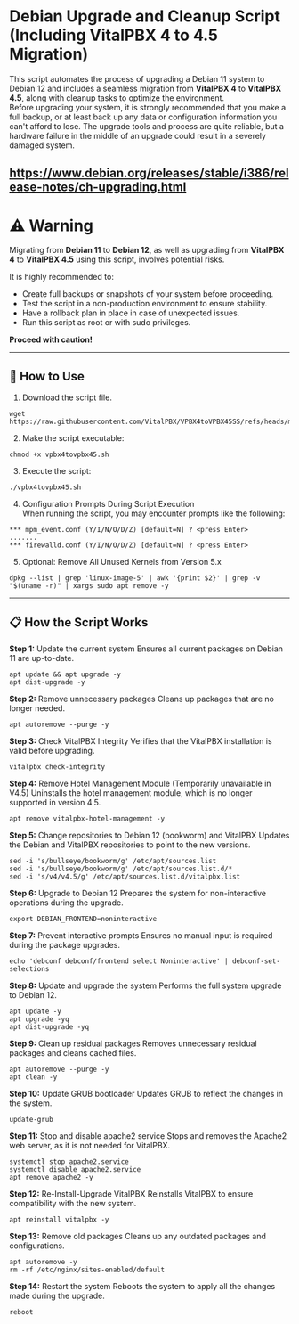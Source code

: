 # Debian Upgrade and Cleanup Script (Including VitalPBX 4 to 4.5 Migration)

This script automates the process of upgrading a Debian 11 system to Debian 12 and includes a seamless migration from **VitalPBX 4** to **VitalPBX 4.5**, along with cleanup tasks to optimize the environment.<br> 
Before upgrading your system, it is strongly recommended that you make a full backup, or at least back up any data or configuration information you can't afford to lose. The upgrade tools and process are quite reliable, but a hardware failure in the middle of an upgrade could result in a severely damaged system.

https://www.debian.org/releases/stable/i386/release-notes/ch-upgrading.html
---

# ⚠️ Warning

Migrating from **Debian 11** to **Debian 12**, as well as upgrading from **VitalPBX 4** to **VitalPBX 4.5** using this script, involves potential risks. 

It is highly recommended to:

- Create full backups or snapshots of your system before proceeding.
- Test the script in a non-production environment to ensure stability.
- Have a rollback plan in place in case of unexpected issues.
- Run this script as root or with sudo privileges.

**Proceed with caution!**

---
## 🚀 How to Use

1. Download the script file.
```
wget https://raw.githubusercontent.com/VitalPBX/VPBX4toVPBX45SS/refs/heads/main/vpbx4tovpbx45.sh
```
2. Make the script executable:
```
chmod +x vpbx4tovpbx45.sh
```
3. Execute the script:
```
./vpbx4tovpbx45.sh
```
4. Configuration Prompts During Script Execution<br>
When running the script, you may encounter prompts like the following:
```
*** mpm_event.conf (Y/I/N/O/D/Z) [default=N] ? <press Enter>
.......
*** firewalld.conf (Y/I/N/O/D/Z) [default=N] ? <press Enter>
```
5. Optional: Remove All Unused Kernels from Version 5.x
```
dpkg --list | grep 'linux-image-5' | awk '{print $2}' | grep -v "$(uname -r)" | xargs sudo apt remove -y
```
---
## 📋 How the Script Works

**Step 1:** Update the current system
Ensures all current packages on Debian 11 are up-to-date.
```
apt update && apt upgrade -y
apt dist-upgrade -y
```
**Step 2:** Remove unnecessary packages
Cleans up packages that are no longer needed.
```
apt autoremove --purge -y
```
**Step 3:** Check VitalPBX Integrity
Verifies that the VitalPBX installation is valid before upgrading.
```
vitalpbx check-integrity
```
**Step 4:** Remove Hotel Management Module (Temporarily unavailable in V4.5)
Uninstalls the hotel management module, which is no longer supported in version 4.5.
```
apt remove vitalpbx-hotel-management -y
```
**Step 5:** Change repositories to Debian 12 (bookworm) and VitalPBX
Updates the Debian and VitalPBX repositories to point to the new versions.
```
sed -i 's/bullseye/bookworm/g' /etc/apt/sources.list
sed -i 's/bullseye/bookworm/g' /etc/apt/sources.list.d/*
sed -i 's/v4/v4.5/g' /etc/apt/sources.list.d/vitalpbx.list
```
**Step 6:** Upgrade to Debian 12
Prepares the system for non-interactive operations during the upgrade.
```
export DEBIAN_FRONTEND=noninteractive
```
**Step 7:** Prevent interactive prompts
Ensures no manual input is required during the package upgrades.
```
echo 'debconf debconf/frontend select Noninteractive' | debconf-set-selections
```
**Step 8:** Update and upgrade the system
Performs the full system upgrade to Debian 12.
```
apt update -y
apt upgrade -yq
apt dist-upgrade -yq
```
**Step 9:** Clean up residual packages
Removes unnecessary residual packages and cleans cached files.
```
apt autoremove --purge -y
apt clean -y
```
**Step 10:** Update GRUB bootloader
Updates GRUB to reflect the changes in the system.
```
update-grub
```
**Step 11:** Stop and disable apache2 service
Stops and removes the Apache2 web server, as it is not needed for VitalPBX.
```
systemctl stop apache2.service
systemctl disable apache2.service
apt remove apache2 -y
```
**Step 12:** Re-Install-Upgrade VitalPBX
Reinstalls VitalPBX to ensure compatibility with the new system.
```
apt reinstall vitalpbx -y
```
**Step 13:** Remove old packages
Cleans up any outdated packages and configurations.
```
apt autoremove -y
rm -rf /etc/nginx/sites-enabled/default
```
**Step 14:** Restart the system
Reboots the system to apply all the changes made during the upgrade.
```
reboot
```
